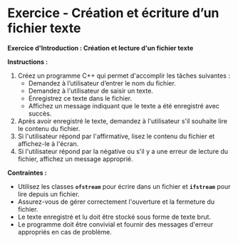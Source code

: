 # Exercice - Création et écriture d’un fichier texte

**Exercice d'Introduction : Création et lecture d'un fichier texte**

**Instructions :**

1. Créez un programme C++ qui permet d'accomplir les tâches suivantes :
    - Demandez à l’utilisateur d’entrer le nom du fichier.
    - Demandez à l'utilisateur de saisir un texte.
    - Enregistrez ce texte dans le fichier.
    - Affichez un message indiquant que le texte a été enregistré avec succès.
2. Après avoir enregistré le texte, demandez à l'utilisateur s'il souhaite lire le contenu du fichier.
3. Si l'utilisateur répond par l'affirmative, lisez le contenu du fichier et affichez-le à l'écran.
4. Si l'utilisateur répond par la négative ou s'il y a une erreur de lecture du fichier, affichez un message approprié.

**Contraintes :**

- Utilisez les classes **`ofstream`** pour écrire dans un fichier et **`ifstream`** pour lire depuis un fichier.
- Assurez-vous de gérer correctement l'ouverture et la fermeture du fichier.
- Le texte enregistré et lu doit être stocké sous forme de texte brut.
- Le programme doit être convivial et fournir des messages d'erreur appropriés en cas de problème.